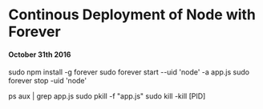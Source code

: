# Continous Deployment of Node with Forever

#### October 31th 2016

sudo npm install -g forever
sudo forever start --uid 'node' -a app.js
sudo forever stop -uid 'node'

ps aux | grep app.js
sudo pkill -f "app.js"
sudo kill -kill [PID]